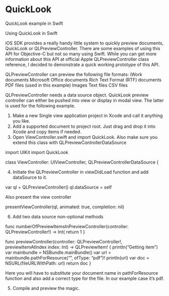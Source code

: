 # QuickLook
QuickLook example in Swift


Using QuickLook in Swift 

iOS SDK provides a really handy little system to quickly preview documents, QuickLook or QLPreviewController. 
There are some examples of using this API for Objective-C but not so many using Swift. 
While you can get more information about this API at official Apple QLPreviewController class reference, I decided to demonstrate a quick working prototype of this API.

QLPreviewController can preview the following file formats:
iWork documents
Microsoft Office documents
Rich Text Format (RTF) documents
PDF files (used in this example)
Images
Text files
CSV files

QLPreviewController needs a data source object. QuickLook preview controller can either be pushed into view or display in modal view. The latter is used for the following example.

1. Make a new Single view application project in Xcode and call it anything you like. 
2. Add a supported document to project root. Just drag and drop it into Xcode and copy items if needed.
3. Open ViewController.swift and import QuickLook. Also make sure you extend this class with QLPreviewControllerDataSource

import UIKit
import QuickLook

class ViewController: UIViewController, QLPreviewControllerDataSource {

4. Initiate the QLPreviewController in viewDidLoad function and add dataSource to it.

var ql = QLPreviewController()
ql.dataSource = self

Also present the view controller 

presentViewController(ql, animated: true, completion: nil)

6. Add two data source non-optional methods

func numberOfPreviewItemsInPreviewController(controller: QLPreviewController!) -> Int{
return 1
}

func previewController(controller: QLPreviewController!, previewItemAtIndex index: Int) -> QLPreviewItem! {
println(“Getting item”)
var mainbundle = NSBundle.mainBundle()
var url = mainbundle.pathForResource(“<YOUR DOC FILENAME>”, ofType: “pdf”)!
println(url)
var doc = NSURL(fileURLWithPath: url)
return doc
}

Here you will have to substitute your document name in pathForResource function and also add a correct type for the file. In our example case it’s pdf.

5. Compile and preview the magic.
